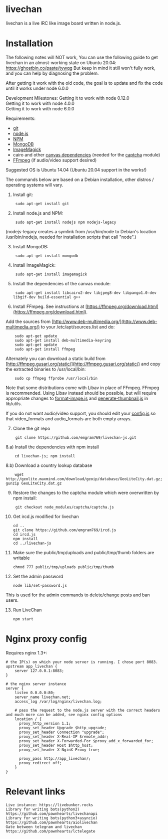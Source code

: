 livechan
====

livechan is a live IRC like image board written in node.js.

Installation
====

The following notes will NOT work, You can use the following guide to get livechan in an almost-working state on Ubuntu 20.04: https://ghostbin.co/paste/tywqg
But keep in mind it still won't fully work, and you can help by diagnosing the problem.

After getting it work with the old code, the goal is to update and fix the code until it works under node 6.0.0

Development Milestones:
Getting it to work with node 0.12.0  
Getting it to work with node 4.0.0  
Getting it to work with node 6.0.0

Requirements:
- [git](http://git-scm.com/)
- [node.js](http://nodejs.org/)
- [NPM](https://npmjs.org/)
- [MongoDB](http://www.mongodb.org/)
- [ImageMagick](http://imagemagick.org/script/index.php)
- cairo and other [canvas dependencies](https://github.com/LearnBoost/node-canvas/wiki/_pages) (needed for the [captcha](https://npmjs.org/package/captcha) module)
- [FFmpeg](https://ffmpeg.org/) (if audio/video support desired)

Suggested OS is Ubuntu 14.04 (Ubuntu 20.04 support in the works!)

The commands below are based on a Debian installation, other distros / operating systems will vary.
1) Install git:

        sudo apt-get install git

2) Install node.js and NPM:

        sudo apt-get install nodejs npm nodejs-legacy

(nodejs-legacy creates a symlink from /usr/bin/node to Debian's location /usr/bin/nodejs, needed for installation scripts that call "node".)

3) Install MongoDB:

        sudo apt-get install mongodb

4) Install ImageMagick:

        sudo apt-get install imagemagick

5) Install the dependencies of the canvas module:

        sudo apt-get install libcairo2-dev libjpeg8-dev libpango1.0-dev libgif-dev build-essential g++

6) Install FFmpeg. See instructions at [https://ffmpeg.org/download.html](https://ffmpeg.org/download.html).

Add the sources from [http://www.deb-multimedia.org/](http://www.deb-multimedia.org/) to your /etc/apt/sources.list and do:

        sudo apt-get update
        sudo apt-get install deb-multimedia-keyring
        sudo apt-get update
        sudo apt-get install ffmpeg

Alternately you can download a static build from [http://ffmpeg.gusari.org/static/](http://ffmpeg.gusari.org/static/) and copy the extracted binaries to /usr/local/bin:

        sudo cp ffmpeg ffprobe /usr/local/bin

Note that some distributions come with Libav in place of FFmpeg. FFmpeg is recommended. Using Libav instead should be possible, but will require appropriate changes to [format-image.js](https://github.com/emgram769/livechan-js/blob/master/lib/utils/format-image.js) and [generate-thumbnail.js](https://github.com/emgram769/livechan-js/blob/master/lib/utils/generate-thumbnail.js) in lib/utils.

If you do not want audio/video support, you should edit your [config.js](https://github.com/emgram769/livechan-js/blob/master/config.js) so that video_formats and audio_formats are both empty arrays.

7) Clone the git repo

        git clone https://github.com/emgram769/livechan-js.git

8.a) Install the dependencies with npm install

        cd livechan-js; npm install

8.b) Download a country lookup database

        wget http://geolite.maxmind.com/download/geoip/database/GeoLiteCity.dat.gz; gunzip GeoLiteCity.dat.gz

9) Restore the changes to the captcha module which were overwritten by npm install:

        git checkout node_modules/captcha/captcha.js
    
10) Get ircd.js modified for livechan

        cd ..
        git clone https://github.com/emgram769/ircd.js
        cd ircd.js
        npm install
        cd ../livechan-js

11) Make sure the public/tmp/uploads and public/tmp/thumb folders are writable

        chmod 777 public/tmp/uploads public/tmp/thumb

12) Set the admin password

        node lib/set-password.js

This is used for the admin commands to delete/change posts and ban users.

13) Run LiveChan

        npm start

Nginx proxy config
====
Requires nginx 1.3+:

```nginx
# the IP(s) on which your node server is running. I chose port 8083.
upstream app_livechan {
    server 127.0.0.1:8083;
}

# the nginx server instance
server {
    listen 0.0.0.0:80;
    server_name livechan.net;
    access_log /var/log/nginx/livechan.log;

    # pass the request to the node.js server with the correct headers and much more can be added, see nginx config options
    location / {
      proxy_http_version 1.1;
      proxy_set_header Upgrade $http_upgrade;
      proxy_set_header Connection "upgrade";
      proxy_set_header X-Real-IP $remote_addr;
      proxy_set_header X-Forwarded-For $proxy_add_x_forwarded_for;
      proxy_set_header Host $http_host;
      proxy_set_header X-NginX-Proxy true;

      proxy_pass http://app_livechan/;
      proxy_redirect off;
    }
}
```

Relevant links
====
    Live instance: https://livebunker.rocks
    Library for writing bots(python2) https://github.com/pawnhearts/livechanapi
    Library for writing bots(python3+asyncio) https://github.com/pawnhearts/aiolivechan
    Gate between telegram and livechan https://github.com/pawnhearts/lctelegate
